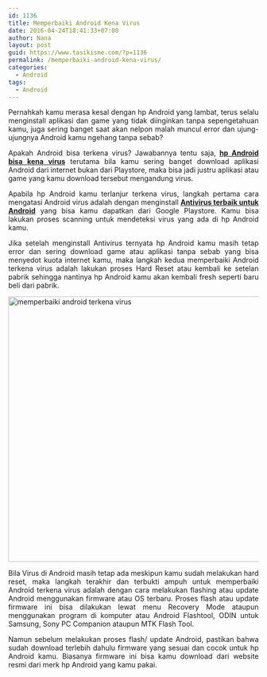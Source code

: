 ```yaml
---
id: 1136
title: Memperbaiki Android Kena Virus
date: 2016-04-24T18:41:33+07:00
author: Nana
layout: post
guid: https://www.tasikisme.com/?p=1136
permalink: /memperbaiki-android-kena-virus/
categories:
  - Android
tags:
  - Android
---
```

<p style="text-align: justify;">
  Pernahkah kamu merasa kesal dengan hp Android yang lambat, terus selalu menginstall aplikasi dan game yang tidak diinginkan tanpa sepengetahuan kamu, juga sering banget saat akan nelpon malah muncul error dan ujung-ujungnya Android kamu ngehang tanpa sebab?<!--more-->
</p>

<p style="text-align: justify;">
  Apakah Android bisa terkena virus? Jawabannya tentu saja, <a href="https://www.tasikisme.com/apakah-android-bisa-terkena-virus"><strong>hp Android bisa kena virus</strong></a> terutama bila kamu sering banget download aplikasi Android dari internet bukan dari Playstore, maka bisa jadi justru aplikasi atau game yang kamu download tersebut mengandung virus.
</p>

<p style="text-align: justify;">
  Apabila hp Android kamu terlanjur terkena virus, langkah pertama cara mengatasi Android virus adalah dengan menginstall <a href="https://www.tasikisme.com/download-antivirus-untuk-android"><strong>Antivirus terbaik untuk Android</strong></a> yang bisa kamu dapatkan dari Google Playstore. Kamu bisa lakukan proses scanning untuk mendeteksi virus yang ada di hp Android kamu.
</p>

<p style="text-align: justify;">
  Jika setelah menginstall Antivirus ternyata hp Android kamu masih tetap error dan sering download game atau aplikasi tanpa sebab yang bisa menyedot kuota internet kamu, maka langkah kedua memperbaiki Android terkena virus adalah lakukan proses Hard Reset atau kembali ke setelan pabrik sehingga nantinya hp Android kamu akan kembali fresh seperti baru beli dari pabrik.
</p>

<p style="text-align: justify;">
  <img loading="lazy" class="aligncenter" src="https://4.bp.blogspot.com/-6lyeGTjZcr0/VxywqOQwJVI/AAAAAAAAIfo/wJ_z2UNCuN0r2eCsCzryifvu8jfMbQhLACLcB/s1600/memperbaiki-Android-terkena-virus.png" alt="memperbaiki android terkena virus" width="610" height="533" />
</p>

<p style="text-align: justify;">
  Bila Virus di Android masih tetap ada meskipun kamu sudah melakukan hard reset, maka langkah terakhir dan terbukti ampuh untuk memperbaiki Android terkena virus adalah dengan cara melakukan flashing atau update Android menggunakan firmware atau OS terbaru. Proses flash atau update firmware ini bisa dilakukan lewat menu Recovery Mode ataupun menggunakan program di komputer atau Android Flashtool, ODIN untuk Samsung, Sony PC Companion ataupun MTK Flash Tool.
</p>

<p style="text-align: justify;">
  Namun sebelum melakukan proses flash/ update Android, pastikan bahwa sudah download terlebih dahulu firmware yang sesuai dan cocok untuk hp Android kamu. Biasanya firmware ini bisa kamu download dari website resmi dari merk hp Android yang kamu pakai.
</p>